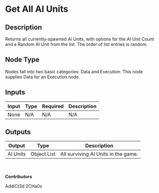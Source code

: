 # Get All AI Units

## Description
Returns all currently-spawned AI Units, with options for the AI Unit Count and a Random AI Unit from the list. The order of list entries is random.

## Node Type
Nodes fall into two basic categories: Data and Execution. This node supplies Data for an Execution node.

## Inputs
| Input            | Type             | Required | Description												    |
|------------------|------------------|----------|--------------------------------------------------------------|
| None | N/A | N/A | N/A |

## Outputs
| Output           | Type             | Description												     |
|------------------|------------------|--------------------------------------------------------------|
| AI Units | Object List | All surviving AI Units in the game.|

\
\
**Contributors**

AddiCt3d 2CHa0s